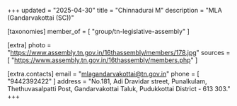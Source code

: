 +++
updated = "2025-04-30"
title = "Chinnadurai M"
description = "MLA (Gandarvakottai (SC))"

[taxonomies]
member_of = [
    "group/tn-legislative-assembly"
]

[extra]
photo = "https://www.assembly.tn.gov.in/16thassembly/members/178.jpg"
sources = [
    "https://www.assembly.tn.gov.in/16thassembly/members.php"
]

[extra.contacts]
email = "mlagandarvakottai@tn.gov.in"
phone = [
    "9442392422"
]
address = "No.181, Adi Dravidar street, Punalkulam, Thethuvasalpatti Post, Gandarvakottai Taluk, Pudukkottai District - 613 303."
+++
